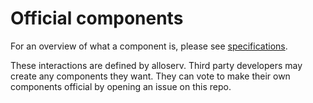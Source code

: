 # Official components

For an overview of what a component is, please see [specifications](README.md).

These interactions are defined by alloserv. Third party developers may
create any components they want. They can vote to make their own
components official by opening an issue on this repo.
